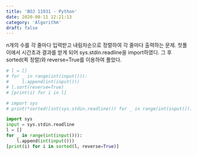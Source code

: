 ```yaml
---
title: 'BOJ 11931 - Python'
date: 2020-08-11 12:21:13
category: 'Algorithm'
draft: false
---
```

n개의 수를 각 줄마다 입력받고 내림차순으로 정렬하여 각 줄마다 출력하는 문제. 첫풀이에서 시간초과 결과를 받게 되어 sys.stdin.readline을 import하였디. 그 후 sorted(퀵 정렬)와 reverse=True를 이용하여 풀었다.
```python
# l = []
# for _ in range(int(input())):
#     l.append(int(input()))
# l.sort(reverse=True)
# [print(i) for i in l]

# import sys
# print(*sorted([int(sys.stdin.readline()) for _ in range(int(input()))], reverse = True))

import sys
input = sys.stdin.readline
l = []
for _ in range(int(input())):
    l.append(int(input()))
[print(i) for i in sorted(l, reverse=True)]

```